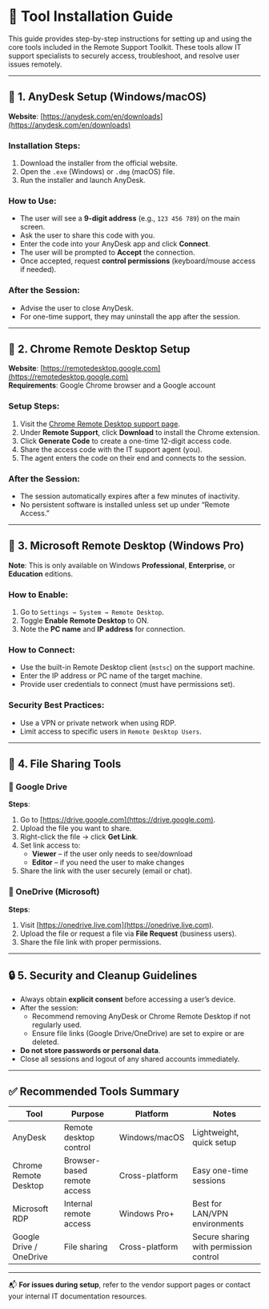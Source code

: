 # 🧰 Tool Installation Guide

This guide provides step-by-step instructions for setting up and using the core tools included in the Remote Support Toolkit. These tools allow IT support specialists to securely access, troubleshoot, and resolve user issues remotely.

---

## 🔹 1. AnyDesk Setup (Windows/macOS)

**Website**: [https://anydesk.com/en/downloads](https://anydesk.com/en/downloads)

### Installation Steps:
1. Download the installer from the official website.
2. Open the `.exe` (Windows) or `.dmg` (macOS) file.
3. Run the installer and launch AnyDesk.

### How to Use:
- The user will see a **9-digit address** (e.g., `123 456 789`) on the main screen.
- Ask the user to share this code with you.
- Enter the code into your AnyDesk app and click **Connect**.
- The user will be prompted to **Accept** the connection.
- Once accepted, request **control permissions** (keyboard/mouse access if needed).

### After the Session:
- Advise the user to close AnyDesk.
- For one-time support, they may uninstall the app after the session.

---

## 🔹 2. Chrome Remote Desktop Setup

**Website**: [https://remotedesktop.google.com](https://remotedesktop.google.com)  
**Requirements**: Google Chrome browser and a Google account

### Setup Steps:
1. Visit the [Chrome Remote Desktop support page](https://remotedesktop.google.com/support).
2. Under **Remote Support**, click **Download** to install the Chrome extension.
3. Click **Generate Code** to create a one-time 12-digit access code.
4. Share the access code with the IT support agent (you).
5. The agent enters the code on their end and connects to the session.

### After the Session:
- The session automatically expires after a few minutes of inactivity.
- No persistent software is installed unless set up under “Remote Access.”

---

## 🔹 3. Microsoft Remote Desktop (Windows Pro)

**Note**: This is only available on Windows **Professional**, **Enterprise**, or **Education** editions.

### How to Enable:
1. Go to `Settings → System → Remote Desktop`.
2. Toggle **Enable Remote Desktop** to ON.
3. Note the **PC name** and **IP address** for connection.

### How to Connect:
- Use the built-in Remote Desktop client (`mstsc`) on the support machine.
- Enter the IP address or PC name of the target machine.
- Provide user credentials to connect (must have permissions set).

### Security Best Practices:
- Use a VPN or private network when using RDP.
- Limit access to specific users in `Remote Desktop Users`.

---

## 🔹 4. File Sharing Tools

### 📁 Google Drive
**Steps**:
1. Go to [https://drive.google.com](https://drive.google.com).
2. Upload the file you want to share.
3. Right-click the file → click **Get Link**.
4. Set link access to:
   - **Viewer** – if the user only needs to see/download
   - **Editor** – if you need the user to make changes
5. Share the link with the user securely (email or chat).

### 📁 OneDrive (Microsoft)
**Steps**:
1. Visit [https://onedrive.live.com](https://onedrive.live.com).
2. Upload the file or request a file via **File Request** (business users).
3. Share the file link with proper permissions.

---

## 🔒 5. Security and Cleanup Guidelines

- Always obtain **explicit consent** before accessing a user’s device.
- After the session:
  - Recommend removing AnyDesk or Chrome Remote Desktop if not regularly used.
  - Ensure file links (Google Drive/OneDrive) are set to expire or are deleted.
- **Do not store passwords or personal data**.
- Close all sessions and logout of any shared accounts immediately.

---

## ✅ Recommended Tools Summary

| Tool                     | Purpose                         | Platform        | Notes                                |
|--------------------------|----------------------------------|------------------|---------------------------------------|
| AnyDesk                  | Remote desktop control           | Windows/macOS    | Lightweight, quick setup             |
| Chrome Remote Desktop    | Browser-based remote access      | Cross-platform   | Easy one-time sessions               |
| Microsoft RDP            | Internal remote access           | Windows Pro+     | Best for LAN/VPN environments        |
| Google Drive / OneDrive  | File sharing                     | Cross-platform   | Secure sharing with permission control |

---

📬 **For issues during setup**, refer to the vendor support pages or contact your internal IT documentation resources.

